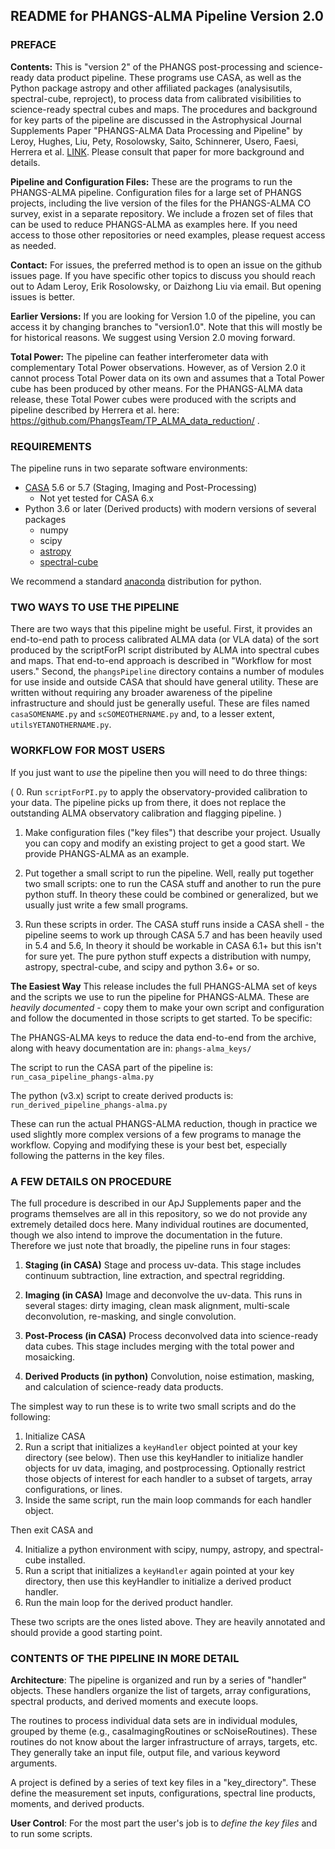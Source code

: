 ## README for PHANGS-ALMA Pipeline Version 2.0

### PREFACE

**Contents:** This is "version 2" of the PHANGS post-processing and science-ready data product pipeline. These programs use CASA, as well as the Python package astropy and other affiliated packages (analysisutils, spectral-cube, reproject), to process data from calibrated visibilities to science-ready spectral cubes and maps. The procedures and background for key parts of the pipeline are discussed in the Astrophysical Journal Supplements Paper "PHANGS-ALMA Data Processing and Pipeline" by Leroy, Hughes, Liu, Pety, Rosolowsky, Saito, Schinnerer, Usero, Faesi, Herrera et al. [LINK](https://ui.adsabs.harvard.edu). Please consult that paper for more background and details.

**Pipeline and Configuration Files:** These are the programs to run the PHANGS-ALMA pipeline. Configuration files for a large set of PHANGS projects, including the live version of the files for the PHANGS-ALMA CO survey, exist in a separate repository. We include a frozen set of files that can be used to reduce PHANGS-ALMA as examples here. If you need access to those other repositories or need examples, please request access as needed.

**Contact:** For issues, the preferred method is to open an issue on the github issues page. If you have specific other topics to discuss you should reach out to Adam Leroy, Erik Rosolowsky, or Daizhong Liu via email. But opening issues is better.

**Earlier Versions:** If you are looking for Version 1.0 of the pipeline, you can access it by changing branches to "version1.0". Note that this will mostly be for historical reasons. We suggest using Version 2.0 moving forward.

**Total Power:** The pipeline can feather interferometer data with complementary Total Power observations. However, as of Version 2.0 it cannot process Total Power data on its own and assumes that a Total Power cube has been produced by other means. For the PHANGS-ALMA data release, these Total Power cubes were produced with the scripts and pipeline described by Herrera et al. here: https://github.com/PhangsTeam/TP_ALMA_data_reduction/ .

### REQUIREMENTS

The pipeline runs in two separate software environments:

* [CASA](https://casa.nrao.edu/) 5.6 or 5.7 (Staging, Imaging and Post-Processing)
    * Not yet tested for CASA 6.x  
* Python 3.6 or later (Derived products) with modern versions of several packages
    * numpy
    * scipy
    * [astropy](https://www.astropy.org)
    * [spectral-cube](https://spectral-cube.readthedocs.io/en/latest/)

We recommend a standard [anaconda](https://www.anaconda.com/) distribution for python.

### TWO WAYS TO USE THE PIPELINE

There are two ways that this pipeline might be useful. First, it provides an end-to-end path to process calibrated ALMA data (or VLA data) of the sort produced by the scriptForPI script distributed by ALMA into spectral cubes and maps. That end-to-end approach is described in "Workflow for most users." Second, the `phangsPipeline` directory contains a number of modules for use inside and outside CASA that should have general utility. These are written without requiring any broader awareness of the pipeline infrastructure and should just be generally useful. These are files named `casaSOMENAME.py` and `scSOMEOTHERNAME.py` and, to a lesser extent, `utilsYETANOTHERNAME.py`.

### WORKFLOW FOR MOST USERS

If you just want to *use* the pipeline then you will need to do three things:

( 0. Run `scriptForPI.py` to apply the observatory-provided calibration to your data. The pipeline picks up from there, it does not replace the outstanding ALMA observatory calibration and flagging pipeline. )

1. Make configuration files ("key files") that describe your project. Usually you can copy and modify an existing project to get a good start. We provide PHANGS-ALMA as an example.

2. Put together a small script to run the pipeline. Well, really put together two small scripts: one to run the CASA stuff and another to run the pure python stuff. In theory these could be combined or generalized, but we usually just write a few small programs.

3. Run these scripts in order. The CASA stuff runs inside a CASA shell - the pipeline seems to work up through CASA 5.7 and has been heavily used in 5.4 and 5.6, In theory it should be workable in CASA 6.1+ but this isn't for sure yet. The pure python stuff expects a distribution with numpy, astropy, spectral-cube, and scipy and python 3.6+ or so.

**The Easiest Way** This release includes the full PHANGS-ALMA set of keys and the scripts we use to run the pipeline for PHANGS-ALMA. These are *heavily documented* - copy them to make your own script and configuration and follow the documented in those scripts to get started. To be specific:

The PHANGS-ALMA keys to reduce the data end-to-end from the archive, along with heavy documentation are in: `phangs-alma_keys/`

The script to run the CASA part of the pipeline is: `run_casa_pipeline_phangs-alma.py`

The python (v3.x) script to create derived products is: `run_derived_pipeline_phangs-alma.py`

These can run the actual PHANGS-ALMA reduction, though in practice we used slightly more complex versions of a few programs to manage the workflow. Copying and modifying these is your best bet, especially following the patterns in the key files.

### A FEW DETAILS ON PROCEDURE

The full procedure is described in our ApJ Supplements paper and the programs themselves are all in this repository, so we do not provide any extremely detailed docs here. Many individual routines are documented, though we also intend to improve the documentation in the future. Therefore we just note that broadly, the pipeline runs in four stages:

1. **Staging (in CASA)** Stage and process uv-data. This stage includes continuum subtraction, line extraction, and spectral regridding.

2. **Imaging (in CASA)** Image and deconvolve the uv-data. This runs in several stages: dirty imaging, clean mask alignment, multi-scale deconvolution, re-masking, and single convolution.

3. **Post-Process (in CASA)** Process deconvolved data into science-ready data cubes. This stage includes merging with the total power and mosaicking.

4. **Derived Products (in python)** Convolution, noise estimation, masking, and calculation of science-ready data products.

The simplest way to run these is to write two small scripts and do the following:

1. Initialize CASA
2. Run a script that initializes a `keyHandler` object pointed at your key directory (see below). Then use this keyHandler to initialize handler objects for uv data, imaging, and postprocessing. Optionally restrict those objects of interest for each handler to a subset of targets, array configurations, or lines.
3. Inside the same script, run the main loop commands for each handler object.

Then exit CASA and

4. Initialize a python environment with scipy, numpy, astropy, and spectral-cube installed.
5. Run a script that initializes a `keyHandler` again pointed at your key directory, then use this keyHandler to initialize a derived product handler.
6. Run the main loop for the derived product handler.

These two scripts are the ones listed above. They are heavily annotated and should provide a good starting point.

### CONTENTS OF THE PIPELINE IN MORE DETAIL

**Architecture**: The pipeline is organized and run by a series of
"handler" objects. These handlers organize the list of targets, array
configurations, spectral products, and derived moments and execute
loops.

The routines to process individual data sets are in individual
modules, grouped by theme (e.g., casaImagingRoutines or
scNoiseRoutines). These routines do not know about the larger
infrastructure of arrays, targets, etc. They generally take an input
file, output file, and various keyword arguments.

A project is defined by a series of text key files in a
"key_directory". These define the measurement set inputs,
configurations, spectral line products, moments, and derived
products. 

**User Control**: For the most part the user's job is to *define the
key files* and to run some scripts.

